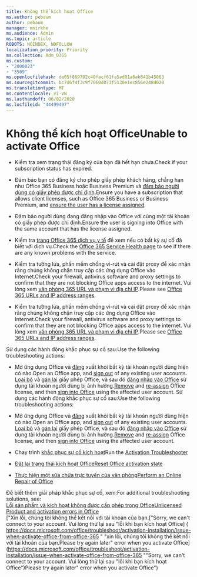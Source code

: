 ```yaml
---
title: Không thể kích hoạt Office
ms.author: pebaum
author: pebaum
manager: mnirkhe
ms.audience: Admin
ms.topic: article
ROBOTS: NOINDEX, NOFOLLOW
localization_priority: Priority
ms.collection: Adm_O365
ms.custom:
- "2000023"
- "3509"
ms.openlocfilehash: de05f869702c40facf61fa5ad01a6ab841b45063
ms.sourcegitcommit: bc7d6f4f3c9f7060d073f5130e1ec856e248d020
ms.translationtype: MT
ms.contentlocale: vi-VN
ms.lasthandoff: 06/02/2020
ms.locfileid: "44499497"
---
```

# <a name="unable-to-activate-office"></a><span data-ttu-id="76c4f-102">Không thể kích hoạt Office</span><span class="sxs-lookup"><span data-stu-id="76c4f-102">Unable to activate Office</span></span>

- <span data-ttu-id="76c4f-103">Kiểm tra xem trạng thái đăng ký của bạn đã hết hạn chưa.</span><span class="sxs-lookup"><span data-stu-id="76c4f-103">Check if your subscription status has expired.</span></span>
- <span data-ttu-id="76c4f-104">Đảm bảo bạn có đăng ký cho phép giấy phép khách hàng, chẳng hạn như Office 365 Business hoặc Business Premium và [đảm bảo người dùng có giấy phép được chỉ định](https://docs.microsoft.com/microsoft-365/admin/subscriptions-and-billing/assign-licenses-to-users).</span><span class="sxs-lookup"><span data-stu-id="76c4f-104">Ensure you have a subscription that allows client licenses, such as Office 365 Business or Business Premium, and [ensure the user has a license assigned](https://docs.microsoft.com/microsoft-365/admin/subscriptions-and-billing/assign-licenses-to-users).</span></span>
- <span data-ttu-id="76c4f-105">Đảm bảo người dùng đang đăng nhập vào Office với cùng một tài khoản có giấy phép được chỉ định.</span><span class="sxs-lookup"><span data-stu-id="76c4f-105">Ensure the user is signing into Office with the same account that has the license assigned.</span></span>
- <span data-ttu-id="76c4f-106">Kiểm tra [trang Office 365 dịch vụ y tế](https://docs.microsoft.com/office365/enterprise/view-service-health) để xem nếu có bất kỳ sự cố đã biết với dịch vụ.</span><span class="sxs-lookup"><span data-stu-id="76c4f-106">Check the [Office 365 Service Health page](https://docs.microsoft.com/office365/enterprise/view-service-health) to see if there are any known problems with the service.</span></span>
- <span data-ttu-id="76c4f-107">Kiểm tra tường lửa, phần mềm chống vi-rút và cài đặt proxy để xác nhận rằng chúng không chặn truy cập các ứng dụng Office vào Internet.</span><span class="sxs-lookup"><span data-stu-id="76c4f-107">Check your firewall, antivirus software and proxy settings to confirm that they are not blocking Office apps access to the internet.</span></span> <span data-ttu-id="76c4f-108">Vui lòng xem [văn phòng 365 URL và phạm vi địa chỉ IP](https://docs.microsoft.com/office365/enterprise/urls-and-ip-address-ranges "Văn phòng 365 URL và dải địa chỉ IP").</span><span class="sxs-lookup"><span data-stu-id="76c4f-108">Please see [Office 365 URLs and IP address ranges](https://docs.microsoft.com/office365/enterprise/urls-and-ip-address-ranges "Office 365 URLs and IP address ranges").</span></span>

- <span data-ttu-id="76c4f-109">Kiểm tra tường lửa, phần mềm chống vi-rút và cài đặt proxy để xác nhận rằng chúng không chặn truy cập các ứng dụng Office vào Internet.</span><span class="sxs-lookup"><span data-stu-id="76c4f-109">Check your firewall, antivirus software and proxy settings to confirm that they are not blocking Office apps access to the internet.</span></span> <span data-ttu-id="76c4f-110">Vui lòng xem [văn phòng 365 URL và phạm vi địa chỉ IP](https://docs.microsoft.com/office365/enterprise/urls-and-ip-address-ranges).</span><span class="sxs-lookup"><span data-stu-id="76c4f-110">Please see [Office 365 URLs and IP address ranges](https://docs.microsoft.com/office365/enterprise/urls-and-ip-address-ranges).</span></span>

<span data-ttu-id="76c4f-111">Sử dụng các hành động khắc phục sự cố sau:</span><span class="sxs-lookup"><span data-stu-id="76c4f-111">Use the following troubleshooting actions:</span></span> 

- <span data-ttu-id="76c4f-112">Mở ứng dụng Office và [đăng](https://support.office.com/article/5a20dc11-47e9-4b6f-945d-478cb6d92071) xuất khỏi bất kỳ tài khoản người dùng hiện có nào.</span><span class="sxs-lookup"><span data-stu-id="76c4f-112">Open an Office app, and [sign out](https://support.office.com/article/5a20dc11-47e9-4b6f-945d-478cb6d92071) of any existing user accounts.</span></span> <span data-ttu-id="76c4f-113">[Loại bỏ](https://docs.microsoft.com/microsoft-365/admin/manage/remove-licenses-from-users) và [gán lại](https://docs.microsoft.com/microsoft-365/admin/manage/assign-licenses-to-users) giấy phép Office, và sau đó [đăng nhập vào Office](https://support.office.com/article/628ea040-f265-49de-b986-be09c3ebf8a9) sử dụng tài khoản người dùng bị ảnh hưởng.</span><span class="sxs-lookup"><span data-stu-id="76c4f-113">[Remove](https://docs.microsoft.com/microsoft-365/admin/manage/remove-licenses-from-users) and [re-assign](https://docs.microsoft.com/microsoft-365/admin/manage/assign-licenses-to-users) Office license, and then [sign into Office](https://support.office.com/article/628ea040-f265-49de-b986-be09c3ebf8a9) using the affected user account.</span></span>
<span data-ttu-id="76c4f-114">Sử dụng các hành động khắc phục sự cố sau:</span><span class="sxs-lookup"><span data-stu-id="76c4f-114">Use the following troubleshooting actions:</span></span>

- <span data-ttu-id="76c4f-115">Mở ứng dụng Office và [đăng](https://support.office.com/article/5a20dc11-47e9-4b6f-945d-478cb6d92071) xuất khỏi bất kỳ tài khoản người dùng hiện có nào.</span><span class="sxs-lookup"><span data-stu-id="76c4f-115">Open an Office app, and [sign out](https://support.office.com/article/5a20dc11-47e9-4b6f-945d-478cb6d92071) of any existing user accounts.</span></span> <span data-ttu-id="76c4f-116">[Loại bỏ](https://docs.microsoft.com/microsoft-365/admin/manage/remove-licenses-from-users?view=o365-worldwide "Loại bỏ") và [gán lại](https://docs.microsoft.com/microsoft-365/admin/manage/assign-licenses-to-users?view=o365-worldwide "tái chỉ định") giấy phép Office, và sau đó [đăng nhập vào Office](https://support.office.com/article/628ea040-f265-49de-b986-be09c3ebf8a9 "đăng nhập vào Office") sử dụng tài khoản người dùng bị ảnh hưởng.</span><span class="sxs-lookup"><span data-stu-id="76c4f-116">[Remove](https://docs.microsoft.com/microsoft-365/admin/manage/remove-licenses-from-users?view=o365-worldwide "Remove") and [re-assign](https://docs.microsoft.com/microsoft-365/admin/manage/assign-licenses-to-users?view=o365-worldwide "re-assign") Office license, and then [sign into Office](https://support.office.com/article/628ea040-f265-49de-b986-be09c3ebf8a9 "sign into Office") using the affected user account.</span></span>
- <span data-ttu-id="76c4f-117">Chạy trình [khắc phục sự cố kích hoạt](https://aka.ms/SARA-OfficeActivation-Alchemy)</span><span class="sxs-lookup"><span data-stu-id="76c4f-117">Run the [Activation Troubleshooter](https://aka.ms/SARA-OfficeActivation-Alchemy)</span></span>
- [<span data-ttu-id="76c4f-118">Đặt lại trạng thái kích hoạt Office</span><span class="sxs-lookup"><span data-stu-id="76c4f-118">Reset Office activation state</span></span>](https://docs.microsoft.com/office365/troubleshoot/activation/reset-office-365-proplus-activation-state "Đặt lại trạng thái kích hoạt Office")
- [<span data-ttu-id="76c4f-119">Thực hiện một sửa chữa trực tuyến của văn phòng</span><span class="sxs-lookup"><span data-stu-id="76c4f-119">Perform an Online Repair of Office</span></span>](https://support.office.com/Article/7821d4b6-7c1d-4205-aa0e-a6b40c5bb88b?wt.mc_id=Alchemy_ClientDIA)

<span data-ttu-id="76c4f-120">Để biết thêm giải pháp khắc phục sự cố, xem:</span><span class="sxs-lookup"><span data-stu-id="76c4f-120">For additional troubleshooting solutions, see:</span></span>  
[<span data-ttu-id="76c4f-121">Lỗi sản phẩm và kích hoạt không được cấp phép trong Office</span><span class="sxs-lookup"><span data-stu-id="76c4f-121">Unlicensed Product and activation errors in Office</span></span>](https://support.office.com/Article/0d23d3c0-c19c-4b2f-9845-5344fedc4380?wt.mc_id=Alchemy_ClientDIA)  
<span data-ttu-id="76c4f-122">["Xin lỗi, chúng tôi không thể kết nối với tài khoản của bạn.</span><span class="sxs-lookup"><span data-stu-id="76c4f-122">["Sorry, we can't connect to your account.</span></span> <span data-ttu-id="76c4f-123">Vui lòng thử lại sau "lỗi khi bạn kích hoạt Office] ( https://docs.microsoft.com/office/troubleshoot/activation-installation/issue-when-activate-office-from-office-365 " "xin lỗi, chúng tôi không thể kết nối với tài khoản của bạn.</span><span class="sxs-lookup"><span data-stu-id="76c4f-123">Please try again later" error when you activate Office](https://docs.microsoft.com/office/troubleshoot/activation-installation/issue-when-activate-office-from-office-365 ""Sorry, we can't connect to your account.</span></span> <span data-ttu-id="76c4f-124">Vui lòng thử lại sau "lỗi khi bạn kích hoạt Office")</span><span class="sxs-lookup"><span data-stu-id="76c4f-124">Please try again later" error when you activate Office")</span></span>